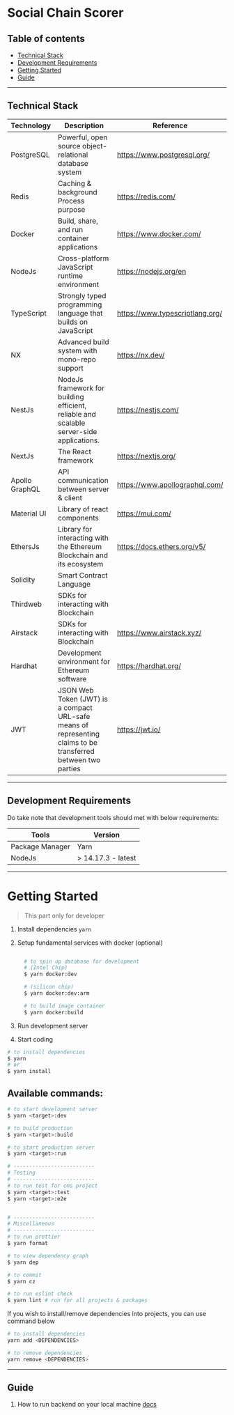 # Social Chain Scorer

## Table of contents

- [Technical Stack](#technical-stack)
- [Development Requirements](#development-requirements)
- [Getting Started](#getting-started)
- [Guide](#guide)

---

## Technical Stack

| Technology     | Description                                                                                                   | Reference                       |
| -------------- | ------------------------------------------------------------------------------------------------------------- | ------------------------------- |
| PostgreSQL     | Powerful, open source object-relational database system                                                       | https://www.postgresql.org/     |
| Redis          | Caching & background Process purpose                                                                          | https://redis.com/              |
| Docker         | Build, share, and run container applications                                                                  | https://www.docker.com/         |
| NodeJs         | Cross-platform JavaScript runtime environment                                                                 | https://nodejs.org/en           |
| TypeScript     | Strongly typed programming language that builds on JavaScript                                                 | https://www.typescriptlang.org/ |
| NX             | Advanced build system with mono-repo support                                                                  | https://nx.dev/                 |
| NestJs         | NodeJs framework for building efficient, reliable and scalable server-side applications.                      | https://nestjs.com/             |
| NextJs         | The React framework                                                                                           | https://nextjs.org/             |
| Apollo GraphQL | API communication between server & client                                                                     | https://www.apollographql.com/  |
| Material UI    | Library of react components                                                                                   | https://mui.com/                |
| EthersJs       | Library for interacting with the Ethereum Blockchain and its ecosystem                                        | https://docs.ethers.org/v5/     |
| Solidity       | Smart Contract Language                                                                                       |                                 |
| Thirdweb       | SDKs for interacting with Blockchain                                                                          |                                 |
| Airstack       | SDKs for interacting with Blockchain                                                                          | https://www.airstack.xyz/       |
| Hardhat        | Development environment for Ethereum software                                                                 | https://hardhat.org/            |
| JWT            | JSON Web Token (JWT) is a compact URL-safe means of representing claims to be transferred between two parties | https://jwt.io/                 |

---

## Development Requirements

Do take note that development tools should met with below requirements:

| Tools           | Version            |
| --------------- | ------------------ |
| Package Manager | Yarn               |
| NodeJs          | > 14.17.3 - latest |

---

# Getting Started

> This part only for developer

1. Install dependencies `yarn`
2. Setup fundamental services with docker (optional)

   ```bash

     # to spin up database for development
     # (Intel Chip)
     $ yarn docker:dev

     # (silicon chip)
     $ yarn docker:dev:arm

     # to build image container
     $ yarn docker:build

   ```

3. Run development server
4. Start coding

```bash
# to install dependencies
$ yarn
# or
$ yarn install
```

## Available commands:

```bash
# to start development server
$ yarn <target>:dev

# to build production
$ yarn <target>:build

# to start production server
$ yarn <target>:run

# --------------------------
# Testing
# --------------------------
# to run test for cms project
$ yarn <target>:test
$ yarn <target>:e2e


# --------------------------
# Miscellaneous
# --------------------------
# to run prettier
$ yarn format

# to view dependency graph
$ yarn dep

# to commit
$ yarn cz

# to run eslint check
$ yarn lint # run for all projects & packages
```

If you wish to install/remove dependencies into projects, you can use command below

```bash
# to install dependencies
yarn add <DEPENDENCIES>

# to remove dependencies
yarn remove <DEPENDENCIES>
```

---

## Guide

1. How to run backend on your local machine [docs](./docs/guide-how-to-run-backend.md)
